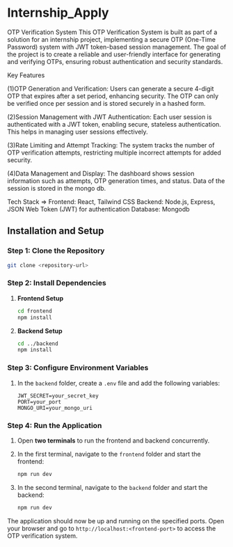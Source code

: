 # Internship_Apply

OTP Verification System
This OTP Verification System is built as part of a solution for an internship project, implementing a secure OTP (One-Time Password) system with JWT token-based session management. The goal of the project is to create a reliable and user-friendly interface for generating and verifying OTPs, ensuring robust authentication and security standards.

Key Features

(1)OTP Generation and Verification:
Users can generate a secure 4-digit OTP that expires after a set period, enhancing security. The OTP can only be verified once per session and is stored securely in a hashed form.

(2)Session Management with JWT Authentication:
Each user session is authenticated with a JWT token, enabling secure, stateless authentication. This helps in managing user sessions effectively.

(3)Rate Limiting and Attempt Tracking: The system tracks the number of OTP verification attempts, restricting multiple incorrect attempts for added security.

(4)Data Management and Display: The dashboard shows session information such as attempts, OTP generation times, and status. Data of the session is stored in the mongo db.

Tech Stack =>
Frontend: React, Tailwind CSS
Backend: Node.js, Express, JSON Web Token (JWT) for authentication
Database: Mongodb

## Installation and Setup

### Step 1: Clone the Repository

```bash
git clone <repository-url>
```

### Step 2: Install Dependencies

1. **Frontend Setup**

   ```bash
   cd frontend
   npm install
   ```

2. **Backend Setup**

   ```bash
   cd ../backend
   npm install
   ```

### Step 3: Configure Environment Variables

1. In the `backend` folder, create a `.env` file and add the following variables:

   ```plaintext
   JWT_SECRET=your_secret_key
   PORT=your_port
   MONGO_URI=your_mongo_uri
   ```

### Step 4: Run the Application

1. Open **two terminals** to run the frontend and backend concurrently.

2. In the first terminal, navigate to the `frontend` folder and start the frontend:

   ```bash
   npm run dev
   ```

3. In the second terminal, navigate to the `backend` folder and start the backend:

   ```bash
   npm run dev
   ```

The application should now be up and running on the specified ports. Open your browser and go to `http://localhost:<frontend-port>` to access the OTP verification system.
